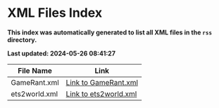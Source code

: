 # XML Files Index
**This index was automatically generated to list all XML files in the `rss` directory.**

**Last updated: 2024-05-26 08:41:27**

| File Name | Link |
|-----------|------|
| GameRant.xml | [Link to GameRant.xml](./GameRant.xml) |
| ets2world.xml | [Link to ets2world.xml](./ets2world.xml) |
